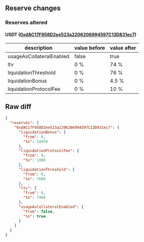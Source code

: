 ## Reserve changes

### Reserves altered

#### USDT ([0xdAC17F958D2ee523a2206206994597C13D831ec7](https://etherscan.io/address/0xdAC17F958D2ee523a2206206994597C13D831ec7))

| description | value before | value after |
| --- | --- | --- |
| usageAsCollateralEnabled | false | true |
| ltv | 0 % | 74 % |
| liquidationThreshold | 0 % | 76 % |
| liquidationBonus | 0 % | 4.5 % |
| liquidationProtocolFee | 0 % | 10 % |


## Raw diff

```json
{
  "reserves": {
    "0xdAC17F958D2ee523a2206206994597C13D831ec7": {
      "liquidationBonus": {
        "from": 0,
        "to": 10450
      },
      "liquidationProtocolFee": {
        "from": 0,
        "to": 1000
      },
      "liquidationThreshold": {
        "from": 0,
        "to": 7600
      },
      "ltv": {
        "from": 0,
        "to": 7400
      },
      "usageAsCollateralEnabled": {
        "from": false,
        "to": true
      }
    }
  }
}
```